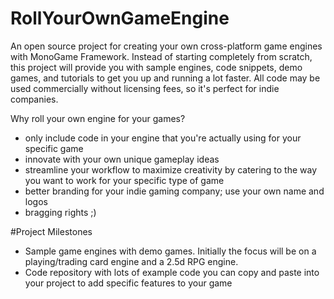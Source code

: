# RollYourOwnGameEngine

An open source project for creating your own cross-platform game engines with MonoGame Framework.  Instead of starting completely from scratch, this project will provide you with sample engines, code snippets, demo games, and tutorials to get you up and running a lot faster.  All code may be used commercially without licensing fees, so it's perfect for indie companies. 

Why roll your own engine for your games?

* only include code in your engine that you're actually using for your specific game
* innovate with your own unique gameplay ideas
* streamline your workflow to maximize creativity by catering to the way you want to work for your specific type of game 
* better branding for your indie gaming company; use your own name and logos
* bragging rights ;)

#Project Milestones

* Sample game engines with demo games.  Initially the focus will be on a playing/trading card engine and a 2.5d RPG engine.
* Code repository with lots of example code you can copy and paste into your project to add specific features to your game
